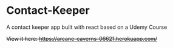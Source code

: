 # Contact-Keeper
A contact keeper app built with react based on a Udemy Course


~~View it here: https://arcane-caverns-06621.herokuapp.com/~~
